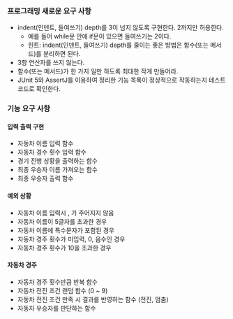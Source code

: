 ### 프로그래밍 새로운 요구 사항

- indent(인덴트, 들여쓰기) depth를 3이 넘지 않도록 구현한다. 2까지만 허용한다.
  - 예를 들어 while문 안에 if문이 있으면 들여쓰기는 2이다.
  - 힌트: indent(인덴트, 들여쓰기) depth를 줄이는 좋은 방법은 함수(또는 메서드)를 분리하면 된다.
- 3항 연산자를 쓰지 않는다.
- 함수(또는 메서드)가 한 가지 일만 하도록 최대한 작게 만들어라. 
- JUnit 5와 AssertJ를 이용하여 정리한 기능 목록이 정상적으로 작동하는지 테스트 코드로 확인한다.

### 기능 요구 사항

#### 입력 출력 구현

- 자동차 이름 입력 함수
- 자동차 경수 횟수 입력 함수
- 경기 진행 상황을 출력하는 함수
- 최종 우승자 이름 가져오는 함수
- 최종 우승자 출력 함수

#### 예외 상황

- 자동차 이름 입력시 , 가 주어지지 않음
- 자동차 이름이 5글자를 초과한 경우
- 자동차 이름에 특수문자가 포함된 경우
- 자동차 경주 횟수가 미입력, 0, 음수인 경우
- 자동차 경주 횟수가 10을 초과한 경우

#### 자동차 경주

- 자동차 경주 횟수만큼 반복 함수
- 자동차 전진 조건 랜덤 함수 (0 ~ 9)
- 자동차 전진 조건 만족 시 결과를 반영하는 함수 (전진, 멈춤)
- 자동차 우승자를 판단하는 함수

